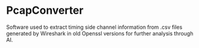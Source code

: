# PcapConverter

Software used to extract timing side channel information from .csv files generated by Wireshark in old Openssl versions for further analysis through AI.
